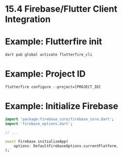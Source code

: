 # 15.4 Firebase/Flutter Client Integration

# Example: Flutterfire init

```console
dart pub global activate flutterfire_cli

```

# Example: Project ID

```console
flutterfire configure --project=[PROJECT_ID]

```

# Example: Initialize Firebase

```dart
import 'package:firebase_core/firebase_core.dart';
import 'firebase_options.dart';

// ...

await Firebase.initializeApp(
    options: DefaultFirebaseOptions.currentPlatform,
);
```


